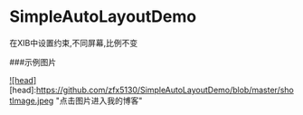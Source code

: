 # SimpleAutoLayoutDemo
在XIB中设置约束,不同屏幕,比例不变

###示例图片

[![head]](http://blog.csdn.net/zfx5130?viewmode=contents)
[head]:https://github.com/zfx5130/SimpleAutoLayoutDemo/blob/master/shotImage.jpeg "点击图片进入我的博客"





